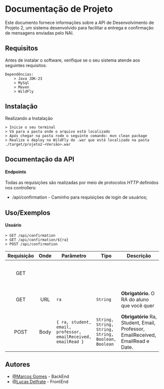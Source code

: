 # Documentação de Projeto

Este documento fornece informações sobre a API de Desenvolvimento de Projeto 2, um sistema desenvolvido para facilitar a entrega e confirmação de mensagens enviadas pelo NAI.

## Requisitos

Antes de instalar o software, verifique se o seu sistema atende aos seguintes requisitos:

```
Dependências:
    > Java JDK-23
    > MySql
    > Maven
    > WildFly
```

## Instalação

Realizando a Instalação

```
> Inicie o seu terminal
> Vá para a pasta onde o arquivo está localizado
> Após chegar na pasta rode o seguinte comando: mvn clean package
> Realize o deploy no WildFly do .war que está localizado na pasta ./target/projeto2-<Versão>.war

```

## Documentação da API

#### Endpoints

Todas as requisições são realizadas por meio de protocolos *HTTP* definidos nos controllers:

* /api/confirmation - Caminho para requisições de login de usuários;

## Uso/Exemplos

#### Usuário

```http
> GET /api/confirmation
> GET /api/confirmation/${ra}
> POST /api/confirmation
```

| Requisição | Onde | Parâmetro                                                      | Tipo                                                 | Descrição                                                                              | **Retorno**                                              | Tipo                                       |
| :----------: | :--: | --------------------------------------------------------------- | ---------------------------------------------------- | ---------------------------------------------------------------------------------------- | -------------------------------------------------------------- | ------------------------------------------ |
|     GET     |      |                                                                 |                                                      |                                                                                          | `List<{ email, professor, emailReceived, EmailRead, date }>` | `String, String, Boolean, Boolean, Date` |
|     GET     | URL | `ra`                                                          | `String`                                           | **Obrigatório.** O RA do aluno que você quer                                    | `List<{ email, professor, emailReceived, EmailRead, date }>` | `String, String, Boolean, Boolean, Date` |
|     POST     | Body | `{ ra, student, email, professor, emailReceived, emailRead }` | `String, String, String, String, Boolean, Boolean` | **Obrigatório** Ra, Student, Email, Professor, EmailReceived, EmailRead e Date. | `{ email, professor, emailReceived, EmailRead, date }`       | `String, String, Boolean, Boolean, Date` |

## Autores

- [@Marcos Gomes](https://github.com/marcos221-Br) - BackEnd
- [@Lucas Delfrate](https://github.com/LucasDelfrate) - FrontEnd
